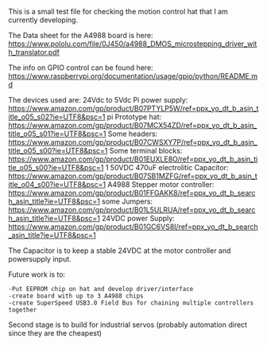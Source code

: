 This is a small test file for checking the motion control hat that I am currently developing. 

The Data sheet for the A4988 board is here: https://www.pololu.com/file/0J450/a4988_DMOS_microstepping_driver_with_translator.pdf

The info on GPIO control can be found here: https://www.raspberrypi.org/documentation/usage/gpio/python/README.md

The devices used are:
24Vdc to 5Vdc Pi power supply: https://www.amazon.com/gp/product/B07PTYLP5W/ref=ppx_yo_dt_b_asin_title_o05_s02?ie=UTF8&psc=1
pi Prototype hat: https://www.amazon.com/gp/product/B07MCX54ZD/ref=ppx_yo_dt_b_asin_title_o05_s01?ie=UTF8&psc=1
Some headers: https://www.amazon.com/gp/product/B07CWSXY7P/ref=ppx_yo_dt_b_asin_title_o05_s00?ie=UTF8&psc=1
Some terminal blocks: https://www.amazon.com/gp/product/B01EUXLE8O/ref=ppx_yo_dt_b_asin_title_o05_s00?ie=UTF8&psc=1
1 50VDC 470uF electrolitic Capacitor: https://www.amazon.com/gp/product/B07SB1MZFG/ref=ppx_yo_dt_b_asin_title_o04_s00?ie=UTF8&psc=1
A4988 Stepper motor controller: https://www.amazon.com/gp/product/B01FFGAKK8/ref=ppx_yo_dt_b_search_asin_title?ie=UTF8&psc=1
some Jumpers: https://www.amazon.com/gp/product/B01L5ULRUA/ref=ppx_yo_dt_b_search_asin_title?ie=UTF8&psc=1
24VDC power Supply: https://www.amazon.com/gp/product/B01GC6VS8I/ref=ppx_yo_dt_b_search_asin_title?ie=UTF8&psc=1


The Capacitor is to keep a stable 24VDC at the motor controller and powersupply input. 

Future work is to:
	
	-Put EEPROM chip on hat and develop driver/interface
	-create board with up to 3 A4988 chips
	-create SuperSpeed USB3.0 Field Bus for chaining multiple controllers together

Second stage is to build for industrial servos (probably automation direct since they are the cheapest)

